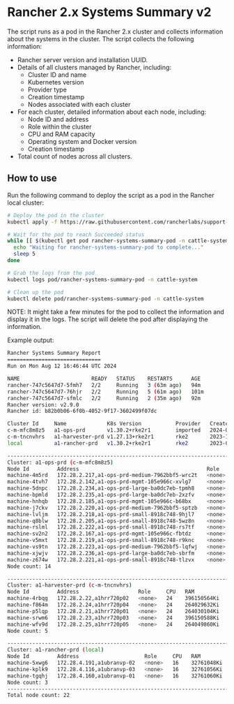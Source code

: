 # Rancher 2.x Systems Summary v2

The script runs as a pod in the Rancher 2.x cluster and collects information about the systems in the cluster. The script collects the following information:

- Rancher server version and installation UUID.
- Details of all clusters managed by Rancher, including:
  - Cluster ID and name
  - Kubernetes version
  - Provider type
  - Creation timestamp
  - Nodes associated with each cluster
- For each cluster, detailed information about each node, including:
  - Node ID and address
  - Role within the cluster
  - CPU and RAM capacity
  - Operating system and Docker version
  - Creation timestamp
- Total count of nodes across all clusters.

## How to use

Run the following command to deploy the script as a pod in the Rancher local cluster:

```bash
# Deploy the pod in the cluster
kubectl apply -f https://raw.githubusercontent.com/rancherlabs/support-tools/master/collection/rancher/v2.x/systems-information-v2/deploy.yaml

# Wait for the pod to reach Succeeded status
while [[ $(kubectl get pod rancher-systems-summary-pod -n cattle-system -o 'jsonpath={..status.phase}') != "Succeeded" ]]; do
  echo "Waiting for rancher-systems-summary-pod to complete..."
  sleep 5
done

# Grab the logs from the pod
kubectl logs pod/rancher-systems-summary-pod -n cattle-system

# Clean up the pod
kubectl delete pod/rancher-systems-summary-pod -n cattle-system
```

NOTE: It might take a few minutes for the pod to collect the information and display it in the logs. The script will delete the pod after displaying the information.

Example output:

```bash
Rancher Systems Summary Report
==============================
Run on Mon Aug 12 16:46:44 UTC 2024

NAME                       READY   STATUS    RESTARTS      AGE
rancher-747c5647d7-5fmh7   2/2     Running   3 (63m ago)   94m
rancher-747c5647d7-76hjr   2/2     Running   5 (61m ago)   101m
rancher-747c5647d7-sfmlc   2/2     Running   2 (35m ago)   92m
Rancher version: v2.9.0
Rancher id: b82b0b06-6f0b-4052-9f17-3602499f07dc

Cluster Id     Name             K8s Version           Provider   Created                Nodes
c-m-mfc8m8z5   a1-ops-prd       v1.30.2+rke2r1        imported   2024-01-27T20:16:15Z   <none>
c-m-tncnvhrs   a1-harvester-prd v1.27.13+rke2r1       rke2       2023-12-11T00:52:36Z   <none>
local          a1-rancher-prd   v1.30.2+rke2r1        rke2       2023-08-13T08:46:40Z   <none>

--------------------------------------------------------------------------------
Cluster: a1-ops-prd (c-m-mfc8m8z5)
Node Id         Address                                         Role     CPU   RAM           OS       Docker Version   Created
machine-4m5rd   172.28.2.217,a1-ops-prd-medium-7962bbf5-wrc2t   <none>   8     16273392Ki    <none>   <none>           2024-07-10T18:28:25Z
machine-4tvh7   172.28.2.142,a1-ops-prd-mgmt-105e966c-xvlg7     <none>   8     16273396Ki    <none>   <none>           2024-07-09T13:19:54Z
machine-5dnpc   172.28.2.234,a1-ops-prd-large-ba0dc7eb-tpmh8    <none>   12    49228384Ki    <none>   <none>           2024-07-12T06:33:51Z
machine-bpmld   172.28.2.235,a1-ops-prd-large-ba0dc7eb-2xzfv    <none>   12    49228376Ki    <none>   <none>           2024-07-12T06:39:50Z
machine-hnhqb   172.28.2.185,a1-ops-prd-mgmt-105e966c-b68bx     <none>   8     16273400Ki    <none>   <none>           2024-07-08T05:36:20Z
machine-j7ckv   172.28.2.220,a1-ops-prd-medium-7962bbf5-sptzb   <none>   8     16273412Ki    <none>   <none>           2024-07-10T18:34:02Z
machine-lvljm   172.28.2.218,a1-ops-prd-small-8918c748-9hjl7    <none>   4     8029568Ki     <none>   <none>           2024-07-10T18:32:48Z
machine-q8blw   172.28.2.205,a1-ops-prd-small-8918c748-5wz8n    <none>   4     8029568Ki     <none>   <none>           2024-07-10T17:58:51Z
machine-rslml   172.28.2.222,a1-ops-prd-small-8918c748-rs7tf    <none>   4     8029564Ki     <none>   <none>           2024-07-10T21:55:58Z
machine-sv2n2   172.28.2.167,a1-ops-prd-mgmt-105e966c-fbtdz     <none>   8     16273400Ki    <none>   <none>           2024-07-08T13:29:51Z
machine-v5mxt   172.28.2.219,a1-ops-prd-small-8918c748-r9knc    <none>   4     8029556Ki     <none>   <none>           2024-07-10T18:33:35Z
machine-vs9tn   172.28.2.223,a1-ops-prd-medium-7962bbf5-lqfwj   <none>   8     16273400Ki    <none>   <none>           2024-07-10T21:54:43Z
machine-xjwjv   172.28.2.236,a1-ops-prd-large-ba0dc7eb-sbrfm    <none>   12    49228388Ki    <none>   <none>           2024-07-12T06:47:55Z
machine-z674w   172.28.2.221,a1-ops-prd-small-8918c748-tlzvx    <none>   4     8029560Ki     <none>   <none>           2024-07-10T21:06:23Z
Node count: 14

--------------------------------------------------------------------------------
Cluster: a1-harvester-prd (c-m-tncnvhrs)
Node Id         Address                   Role     CPU   RAM           OS       Docker Version   Created
machine-4rbqg   172.28.2.22,a1hrr720p02   <none>   24    396150564Ki   <none>   <none>           2023-12-11T01:32:03Z
machine-f864m   172.28.2.24,a1hrr720p04   <none>   24    264029632Ki   <none>   <none>           2024-02-10T00:54:14Z
machine-p5lqp   172.28.2.21,a1hrr720p01   <none>   24    264030104Ki   <none>   <none>           2023-12-11T00:54:08Z
machine-srwm6   172.28.2.23,a1hrr720p03   <none>   24    396150588Ki   <none>   <none>           2023-12-11T03:12:46Z
machine-wfv9d   172.28.2.25,a1hrr720p05   <none>   24    264049860Ki   <none>   <none>           2024-02-10T01:01:46Z
Node count: 5

--------------------------------------------------------------------------------
Cluster: a1-rancher-prd (local)
Node Id         Address                     Role     CPU   RAM          OS       Docker Version   Created
machine-5xwg6   172.28.4.191,a1ubranvp-02   <none>   16    32761048Ki   <none>   <none>           2024-07-07T09:03:53Z
machine-kplk9   172.28.4.116,a1ubranvp-03   <none>   16    32761056Ki   <none>   <none>           2024-07-07T08:55:21Z
machine-tgqhj   172.28.4.160,a1ubranvp-01   <none>   16    32761060Ki   <none>   <none>           2024-07-07T09:03:53Z
Node count: 3
--------------------------------------------------------------------------------
Total node count: 22
```
